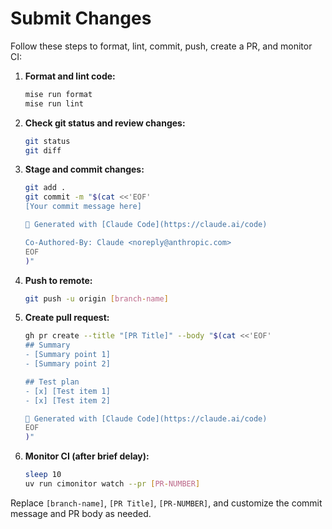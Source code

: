 # Submit Changes

Follow these steps to format, lint, commit, push, create a PR, and monitor CI:

1. **Format and lint code:**
   ```bash
   mise run format
   mise run lint
   ```

2. **Check git status and review changes:**
   ```bash
   git status
   git diff
   ```

3. **Stage and commit changes:**
   ```bash
   git add .
   git commit -m "$(cat <<'EOF'
   [Your commit message here]
   
   🤖 Generated with [Claude Code](https://claude.ai/code)
   
   Co-Authored-By: Claude <noreply@anthropic.com>
   EOF
   )"
   ```

4. **Push to remote:**
   ```bash
   git push -u origin [branch-name]
   ```

5. **Create pull request:**
   ```bash
   gh pr create --title "[PR Title]" --body "$(cat <<'EOF'
   ## Summary
   - [Summary point 1]
   - [Summary point 2]
   
   ## Test plan
   - [x] [Test item 1]
   - [x] [Test item 2]
   
   🤖 Generated with [Claude Code](https://claude.ai/code)
   EOF
   )"
   ```

6. **Monitor CI (after brief delay):**
   ```bash
   sleep 10
   uv run cimonitor watch --pr [PR-NUMBER]
   ```

Replace `[branch-name]`, `[PR Title]`, `[PR-NUMBER]`, and customize the commit message and PR body as needed.